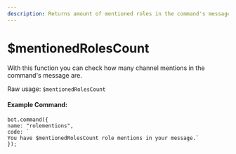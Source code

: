 ```yaml
---
description: Returns amount of mentioned roles in the command's message.
---
```


# $mentionedRolesCount

With this function you can check how many channel mentions in the command's message are.

Raw usage: `$mentionedRolesCount`

#### Example Command:

```text
bot.command({
name: "rolementions",
code: `
You have $mentionedRolesCount role mentions in your message.`
});
```


